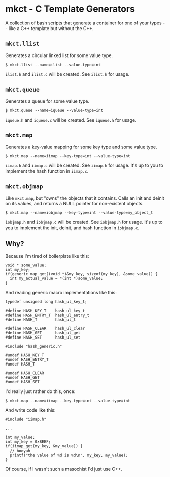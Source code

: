 
# mkct - C Template Generators

A collection of bash scripts that generate a container for one of your types --
like a C++ template but without the C++.

## `mkct.llist`

Generates a circular linked list for some value type.

    $ mkct.llist --name=ilist --value-type=int

`ilist.h` and `ilist.c` will be created. See `ilist.h` for usage.

## `mkct.queue`

Generates a queue for some value type.

    $ mkct.queue --name=iqueue --value-type=int

`iqueue.h` and `iqueue.c` will be created. See `iqueue.h` for usage.

## `mkct.map`

Generates a key-value mapping for some key type and some value type.

    $ mkct.map --name=iimap --key-type=int --value-type=int

`iimap.h` and `iimap.c` will be created. See `iimap.h` for usage. It's up to
you to implement the hash function in `iimap.c`.

## `mkct.objmap`

Like `mkct.map`, but "owns" the objects that it contains. Calls an init and
deinit on its values, and returns a NULL pointer for non-existent objects.

    $ mkct.map --name=iobjmap --key-type=int --value-type=my_object_t

`iobjmap.h` and `iobjmap.c` will be created. See `iobjmap.h` for usage. It's up to
you to implement the init, deinit, and hash function in `iobjmap.c`.

## Why?

Because I'm tired of boilerplate like this:

    void * some_value;
    int my_key;
    if(generic_map_get((void *)&my_key, sizeof(my_key), &some_value)) {
      int my_actual_value = *(int *)some_value;
    }

And reading generic macro implementations like this:

    typedef unsigned long hash_ul_key_t;

    #define HASH_KEY_T    hash_ul_key_t
    #define HASH_ENTRY_T  hash_ul_entry_t
    #define HASH_T        hash_ul_t

    #define HASH_CLEAR    hash_ul_clear
    #define HASH_GET      hash_ul_get
    #define HASH_SET      hash_ul_set

    #include "hash_generic.h"

    #undef HASH_KEY_T
    #undef HASH_ENTRY_T
    #undef HASH_T

    #undef HASH_CLEAR
    #undef HASH_GET
    #undef HASH_SET

I'd really just rather do this, once:

    $ mkct.map --name=iimap --key-type=int --value-type=int

And write code like this:

    #include "iimap.h"
    
    ...
    
    int my_value;
    int my_key = 0xBEEF;
    if(iimap_get(my_key, &my_value)) {
      // booyah
      printf("the value of %d is %d\n", my_key, my_value);
    }

Of course, if I wasn't such a masochist I'd just use C++.

